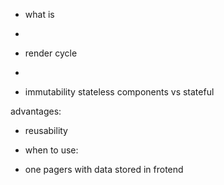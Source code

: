 

- what is
- 

- render cycle
- 

- immutability
stateless components vs stateful

advantages: 
- reusability

- when to use:
- one pagers with data stored in frotend